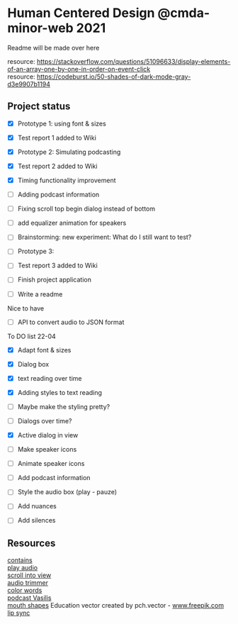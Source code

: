 # Human Centered Design @cmda-minor-web 2021
Readme will be made over here  
  
resource: https://stackoverflow.com/questions/51096633/display-elements-of-an-array-one-by-one-in-order-on-event-click    
resource: https://codeburst.io/50-shades-of-dark-mode-gray-d3e9907b1194    



## Project status 
* [x] Prototype 1: using font & sizes  
* [x] Test report 1 added to Wiki
* [x] Prototype 2: Simulating podcasting
* [x] Test report 2 added to Wiki
* [x] Timing functionality improvement
* [ ] Adding podcast information
* [ ] Fixing scroll top begin dialog instead of bottom 
* [ ] add equalizer animation for speakers
* [ ] Brainstorming: new experiment: What do I still want to test?
* [ ] Prototype 3: 
* [ ] Test report 3 added to Wiki
* [ ] Finish project application
* [ ] Write a readme


Nice to have
* [ ]  API to convert audio to JSON format

To DO list 22-04  
* [x] Adapt font & sizes
* [x] Dialog box 
* [x] text reading over time
* [x] Adding styles to text reading
* [ ] Maybe make the styling pretty?
* [ ] Dialogs over time?
* [x] Active dialog in view
* [ ] Make speaker icons
* [ ] Animate speaker icons
* [ ] Add podcast information
* [ ] Style the audio box (play - pauze)
* [ ] Add nuances
* [ ] Add silences



## Resources
[contains](https://www.javascripttutorial.net/dom/css/check-if-an-element-contains-a-class/)  
[play audio](https://stackoverflow.com/questions/9419263/how-to-play-audio)  
[scroll into view](https://developer.mozilla.org/en-US/docs/Web/API/Element/scrollIntoView)  
[audio trimmer](https://audiotrimmer.com/)  
[color words](https://stackoverflow.com/questions/43150490/how-to-highlight-the-transcript-of-a-audio-file)  
[podcast Vasilis](https://webmaterials.design/posts/01-hello-world/)  
[mouth shapes](https://www.freepik.com/vectors/education) Education vector created by pch.vector - www.freepik.com  
[lip sync](https://www.youtube.com/watch?v=VKDMpZzhCp0)  

<!-- Add a link to your live demo in Github Pages 🌐-->

<!-- ☝️ replace this description with a description of your own work -->

<!-- replace the code in the /docs folder with your own, so you can showcase your work with GitHub Pages 🌍 -->

<!-- Add a nice poster image here at the end of the week, showing off your shiny frontend 📸 -->

<!-- Maybe a table of contents here? 📚 -->

<!-- How about a section that describes how to install this project? 🤓 -->

<!-- ...but how does one use this project? What are its features 🤔 -->

<!-- Maybe a checklist of done stuff and stuff still on your wishlist? ✅ -->

<!-- How about a license here? 📜 (or is it a licence?) 🤷 -->
